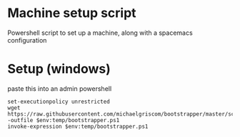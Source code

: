 Machine setup script
=========================================

Powershell script to set up a machine, along with a spacemacs configuration

Setup (windows)
======
paste this into an admin powershell

    set-executionpolicy unrestricted
    wget https://raw.githubusercontent.com/michaelgriscom/bootstrapper/master/scripts/eupdate.ps1 -outfile $env:temp/bootstrapper.ps1
    invoke-expression $env:temp/bootstrapper.ps1
